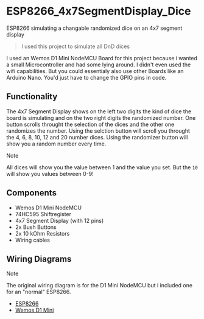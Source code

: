 # ESP8266_4x7SegmentDisplay_Dice
ESP8266 simulating a changable randomized dice on an 4x7 segment display
> I used this project to simulate all DnD dices

I used an Wemos D1 Mini NodeMCU Board for this project because i wanted a small Microcontroller and had some lying around. I didn't even used the wifi capabilities. But you could essentialy also use other Boards like an Arduino Nano. You'd just have to change the GPIO pins in code.

## Functionality
The 4x7 Segment Display shows on the left two digits the kind of dice the board is simulating and on the two right digits the randomized number.
One button scrolls throught the selection of the dices and the other one randomizes the number.
Using the selction button will scroll you throught the 4, 6, 8, 10, 12 and 20 number dices.
Using the randomizer button will show you a random number every time.

> [!Note]
> All dices will show you the value between 1 and the value you set. But the `10` will show you values between 0-9!

## Components
- Wemos D1 Mini NodeMCU
- 74HC595 Shiftregister
- 4x7 Segment Display (with 12 pins)
- 2x Bush Buttons
- 2x 10 kOhm Resistors
- Wiring cables

## Wiring Diagrams
> [!Note]
> The original wiring diagram is for the D1 Mini NodeMCU but i included one for an "normal" ESP8266.

- [ESP8266](/png/ESP8266-WiringDiagram.png)
- [Wemos D1 Mini](/png/WemosD1Mini-WiringDiagram.png)
